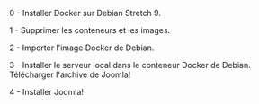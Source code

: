 0 - Installer Docker sur Debian Stretch 9.

1 - Supprimer les conteneurs et les images.

2 - Importer l'image Docker de Debian.

3 - Installer le serveur local dans le conteneur Docker de Debian. Télécharger l'archive de Joomla!

4 - Installer Joomla!
